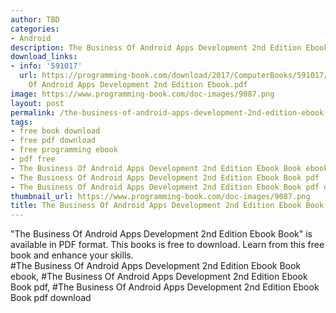 ```yaml
---
author: TBD
categories:
- Android
description: The Business Of Android Apps Development 2nd Edition Ebook Book
download_links:
- info: '591017'
  url: https://programming-book.com/download/2017/ComputerBooks/591017/The Business
    Of Android Apps Development 2nd Edition Ebook.pdf
image: https://www.programming-book.com/doc-images/9087.png
layout: post
permalink: /the-business-of-android-apps-development-2nd-edition-ebook-book.html
tags:
- free book download
- free pdf download
- free programming ebook
- pdf free
- The Business Of Android Apps Development 2nd Edition Ebook Book ebook
- The Business Of Android Apps Development 2nd Edition Ebook Book pdf
- The Business Of Android Apps Development 2nd Edition Ebook Book pdf download
thumbnail_url: https://www.programming-book.com/doc-images/9087.png
title: The Business Of Android Apps Development 2nd Edition Ebook Book
---
```


 
<div class="item-desc text-justify">
  "The Business Of Android Apps Development 2nd Edition Ebook Book" is available in PDF format. This books is free to download. Learn from this free book and enhance your skills.
  <br>
  #The Business Of Android Apps Development 2nd Edition Ebook Book ebook, #The Business Of Android Apps Development 2nd Edition Ebook Book pdf, #The Business Of Android Apps Development 2nd Edition Ebook Book pdf download
</div>